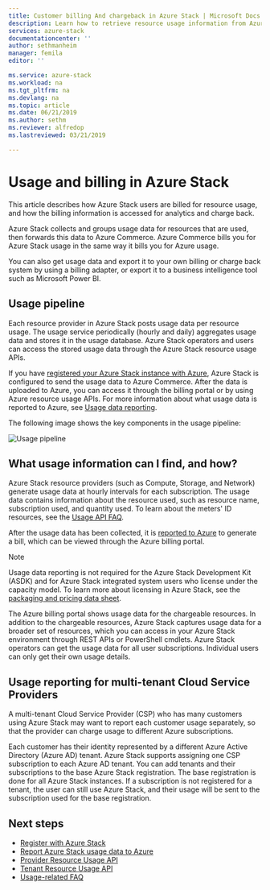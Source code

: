 ```yaml
---
title: Customer billing And chargeback in Azure Stack | Microsoft Docs
description: Learn how to retrieve resource usage information from Azure Stack.
services: azure-stack
documentationcenter: ''
author: sethmanheim
manager: femila
editor: ''

ms.service: azure-stack
ms.workload: na
ms.tgt_pltfrm: na
ms.devlang: na
ms.topic: article
ms.date: 06/21/2019
ms.author: sethm
ms.reviewer: alfredop
ms.lastreviewed: 03/21/2019

---
```


# Usage and billing in Azure Stack

This article describes how Azure Stack users are billed for resource usage, and how the billing information is accessed for analytics and charge back.

Azure Stack collects and groups usage data for resources that are used, then forwards this data to Azure Commerce. Azure Commerce bills you for Azure Stack usage in the same way it bills you for Azure usage.

You can also get usage data and export it to your own billing or charge back system by using a billing adapter, or export it to a business intelligence tool such as Microsoft Power BI.

## Usage pipeline

Each resource provider in Azure Stack posts usage data per resource usage. The usage service periodically (hourly and daily) aggregates usage data and stores it in the usage database. Azure Stack operators and users can access the stored usage data through the Azure Stack resource usage APIs.

If you have [registered your Azure Stack instance with Azure](azure-stack-registration.md), Azure Stack is configured to send the usage data to Azure Commerce. After the data is uploaded to Azure, you can access it through the billing portal or by using Azure resource usage APIs. For more information about what usage data is reported to Azure, see [Usage data reporting](azure-stack-usage-reporting.md).  

The following image shows the key components in the usage pipeline:

![Usage pipeline](media/azure-stack-billing-and-chargeback/usagepipeline.png)

## What usage information can I find, and how?

Azure Stack resource providers (such as Compute, Storage, and Network) generate usage data at hourly intervals for each subscription. The usage data contains information about the resource used, such as resource name, subscription used, and quantity used. To learn about the meters' ID resources, see the [Usage API FAQ](azure-stack-usage-related-faq.md).

After the usage data has been collected, it is [reported to Azure](azure-stack-usage-reporting.md) to generate a bill, which can be viewed through the Azure billing portal.

> [!NOTE]  
> Usage data reporting is not required for the Azure Stack Development Kit (ASDK) and for Azure Stack integrated system users who license under the capacity model. To learn more about licensing in Azure Stack, see the [packaging and pricing data sheet](https://azure.microsoft.com/mediahandler/files/resourcefiles/5bc3f30c-cd57-4513-989e-056325eb95e1/Azure-Stack-packaging-and-pricing-datasheet.pdf).

The Azure billing portal shows usage data for the chargeable resources. In addition to the chargeable resources, Azure Stack captures usage data for a broader set of resources, which you can access in your Azure Stack environment through REST APIs or PowerShell cmdlets. Azure Stack operators can get the usage data for all user subscriptions. Individual users can only get their own usage details.

## Usage reporting for multi-tenant Cloud Service Providers

A multi-tenant Cloud Service Provider (CSP) who has many customers using Azure Stack may want to report each customer usage separately, so that the provider can charge usage to different Azure subscriptions.

Each customer has their identity represented by a different Azure Active Directory (Azure AD) tenant. Azure Stack supports assigning one CSP subscription to each Azure AD tenant. You can add tenants and their subscriptions to the base Azure Stack registration. The base registration is done for all Azure Stack instances. If a subscription is not registered for a tenant, the user can still use Azure Stack, and their usage will be sent to the subscription used for the base registration.

## Next steps

- [Register with Azure Stack](azure-stack-registration.md)
- [Report Azure Stack usage data to Azure](azure-stack-usage-reporting.md)
- [Provider Resource Usage API](azure-stack-provider-resource-api.md)
- [Tenant Resource Usage API](azure-stack-tenant-resource-usage-api.md)
- [Usage-related FAQ](azure-stack-usage-related-faq.md)
